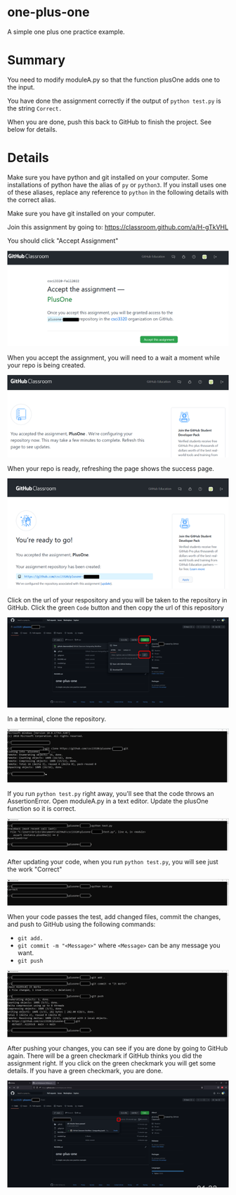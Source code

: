 # one-plus-one

A simple one plus one practice example. 

# Summary

You need to modify moduleA.py so that the function plusOne adds one to the input.

You have done the assignment correctly if the output of ```python test.py``` is the string ```Correct.```

When you are done, push this back to GitHub to finish the project. See below for details.

# Details

Make sure you have python and git installed on your computer. Some installations of python have the alias of ```py``` or ```python3```. If you install uses one of these aliases, replace any reference to ```python``` in the following details with  the correct alias.

Make sure you have git installed on your computer.

Join this assignment by going to: https://classroom.github.com/a/H-gTkVHL

You should click "Accept Assignment"

![](./media/Slide1.png)

When you accept the assignment, you will need to a wait a moment while your repo is being created.

![](./media/Slide2.png)

When your repo is ready, refreshing the page shows the success page.

![](./media/Slide3.png)

Click on the url of your respository and you will be taken to the repository in GitHub.  Click the green ```Code``` button and then copy the url of this repository

![](./media/Slide4.png)

In a terminal, clone the repository.

![](./media/Slide5.png)

If you run ```python test.py``` right away, you'll see that the code throws an AssertionError. Open moduleA.py in a text editor. Update the plusOne function so it is correct. 


![](./media/Slide6.png)

After updating your code, when you run ```python test.py```, you will see just the work "Correct"

![](./media/Slide7.png)

When your code passes the test, add changed files, commit the changes, and push to GitHub using the following commands:

* ```git add.```
* ```git commit -m "<Message>"``` where ```<Message>``` can be any message you want.
* ```git push```

![](./media/Slide8.png)

After pushing your changes, you can see if you are done by going to GitHub again. There will be a green checkmark if GitHub thinks you did the assignment right.  If you click on the green checkmark you will get some details. If you have a green checkmark, you are done.

![](./media/Slide9.png)



